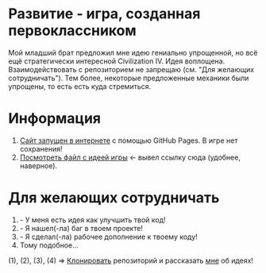 # Развитие - игра, созданная первоклассником

Мой младший брат предложил мне идею гениально упрощенной, но всё ещё стратегически интересной Civilization IV. Идея воплощена. Взаимодействовать с репозиторием не запрещаю (см. "Для желающих сотрудничать"). Тем более, некоторые предложенные механики были упрощены, то есть есть куда стремиться.

# Информация

1. [Сайт запущен в интернете](https://andreybochkov.github.io/Development/) с помощью GitHub Pages. В игре нет сохранения!
2. [Посмотреть файл с идеей игры](https://github.com/AndreyBochkov/Development/blob/master/%D0%98%D0%B4%D0%B5%D1%8F.md) <- вывел ссылку сюда (удобнее, наверное).

# Для желающих сотрудничать

1. \- У меня есть идея как улучшить твой код!
2. \- Я нашел(-ла) баг в твоем проекте!
3. \- Я сделал(-ла) рабочее дополнение к твоему коду!
4. Тому подобное...

(1), (2), (3), (4) => [Клонировать](https://docs.github.com/articles/fork-a-repo) репозиторий и рассказать [мне](https://t.me/AndorBochkov) об идеях!

